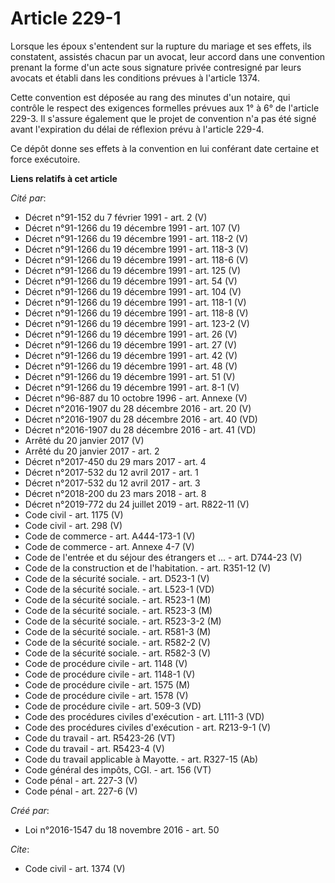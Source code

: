 # Article 229-1

Lorsque les époux s'entendent sur la rupture du mariage et ses effets, ils constatent, assistés chacun par un avocat, leur
accord dans une convention prenant la forme d'un acte sous signature privée contresigné par leurs avocats et établi dans les
conditions prévues à l'article 1374. 

Cette convention est déposée au rang des minutes d'un notaire, qui contrôle le respect des exigences formelles prévues aux 1°
à 6° de l'article 229-3. Il s'assure également que le projet de convention n'a pas été signé avant l'expiration du délai de
réflexion prévu à l'article 229-4. 

Ce dépôt donne ses effets à la convention en lui conférant date certaine et force exécutoire.

**Liens relatifs à cet article**

_Cité par_:

  - Décret n°91-152 du 7 février 1991 - art. 2 (V)
  - Décret n°91-1266 du 19 décembre 1991 - art. 107 (V)
  - Décret n°91-1266 du 19 décembre 1991 - art. 118-2 (V)
  - Décret n°91-1266 du 19 décembre 1991 - art. 118-3 (V)
  - Décret n°91-1266 du 19 décembre 1991 - art. 118-6 (V)
  - Décret n°91-1266 du 19 décembre 1991 - art. 125 (V)
  - Décret n°91-1266 du 19 décembre 1991 - art. 54 (V)
  - Décret n°91-1266 du 19 décembre 1991 - art. 104 (V)
  - Décret n°91-1266 du 19 décembre 1991 - art. 118-1 (V)
  - Décret n°91-1266 du 19 décembre 1991 - art. 118-8 (V)
  - Décret n°91-1266 du 19 décembre 1991 - art. 123-2 (V)
  - Décret n°91-1266 du 19 décembre 1991 - art. 26 (V)
  - Décret n°91-1266 du 19 décembre 1991 - art. 27 (V)
  - Décret n°91-1266 du 19 décembre 1991 - art. 42 (V)
  - Décret n°91-1266 du 19 décembre 1991 - art. 48 (V)
  - Décret n°91-1266 du 19 décembre 1991 - art. 51 (V)
  - Décret n°91-1266 du 19 décembre 1991 - art. 8-1 (V)
  - Décret n°96-887 du 10 octobre 1996 - art. Annexe (V)
  - Décret n°2016-1907 du 28 décembre 2016 - art. 20 (V)
  - Décret n°2016-1907 du 28 décembre 2016 - art. 40 (VD)
  - Décret n°2016-1907 du 28 décembre 2016 - art. 41 (VD)
  - Arrêté du 20 janvier 2017 (V)
  - Arrêté du 20 janvier 2017 - art. 2
  - Décret n°2017-450 du 29 mars 2017 - art. 4
  - Décret n°2017-532 du 12 avril 2017 - art. 1
  - Décret n°2017-532 du 12 avril 2017 - art. 3
  - Décret n°2018-200 du 23 mars 2018 - art. 8
  - Décret n°2019-772 du 24 juillet 2019 - art. R822-11 (V)
  - Code civil - art. 1175 (V)
  - Code civil - art. 298 (V)
  - Code de commerce - art. A444-173-1 (V)
  - Code de commerce - art. Annexe 4-7 (V)
  - Code de l'entrée et du séjour des étrangers et ... - art. D744-23 (V)
  - Code de la construction et de l'habitation. - art. R351-12 (V)
  - Code de la sécurité sociale. - art. D523-1 (V)
  - Code de la sécurité sociale. - art. L523-1 (VD)
  - Code de la sécurité sociale. - art. R523-1 (M)
  - Code de la sécurité sociale. - art. R523-3 (M)
  - Code de la sécurité sociale. - art. R523-3-2 (M)
  - Code de la sécurité sociale. - art. R581-3 (M)
  - Code de la sécurité sociale. - art. R582-2 (V)
  - Code de la sécurité sociale. - art. R582-3 (V)
  - Code de procédure civile - art. 1148 (V)
  - Code de procédure civile - art. 1148-1 (V)
  - Code de procédure civile - art. 1575 (M)
  - Code de procédure civile - art. 1578 (V)
  - Code de procédure civile - art. 509-3 (VD)
  - Code des procédures civiles d'exécution - art. L111-3 (VD)
  - Code des procédures civiles d'exécution - art. R213-9-1 (V)
  - Code du travail - art. R5423-26 (VT)
  - Code du travail - art. R5423-4 (V)
  - Code du travail applicable à Mayotte. - art. R327-15 (Ab)
  - Code général des impôts, CGI. - art. 156 (VT)
  - Code pénal - art. 227-3 (V)
  - Code pénal - art. 227-6 (V)

_Créé par_:

  - Loi n°2016-1547 du 18 novembre 2016 - art. 50

_Cite_:

  - Code civil - art. 1374 (V)
